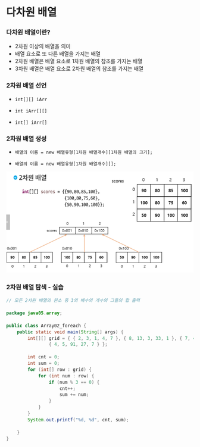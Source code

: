 # 다차원 배열

### 다차원 배열이란?

- 2차원 이상의 배열을 의미
- 배열 요소로 또 다른 배열을 가지는 배열
- 2차원 배열은 배열 요소로 1차원 배열의 참조를 가지는 배열
- 3차원 배열은 배열 요소로 2차원 배열의 참조를 가지는 배열



### 2차원 배열 선언

- `int[][] iArr`
- `int iArr[][]`

- `int[] iArr[]`



### 2차원 배열 생성

- `배열의 이름 = new 배열유형[1차원 배열개수][1차원 배열의 크기];`

- `배열의 이름 = new 배열유형[1차원 배열개수][];`

![image-20221218203343239](assets/image-20221218203343239.png)



### 2차원 배열 탐색 - 실습

```java
// 모든 2차원 배열의 원소 중 3의 배수의 개수와 그들의 합 출력

package java05.array;

public class Array02_foreach {
	public static void main(String[] args) {
		int[][] grid = { { 2, 3, 1, 4, 7 }, { 8, 13, 3, 33, 1 }, { 7, 4, 5, 80, 12 }, { 17, 9, 11, 5, 4 },
				{ 4, 5, 91, 27, 7 } };

		int cnt = 0;
		int sum = 0;
		for (int[] row : grid) {
			for (int num : row) {
				if (num % 3 == 0) {
					cnt++;
					sum += num;
				}
			}
		}
		System.out.printf("%d, %d", cnt, sum);

	}
}
```

